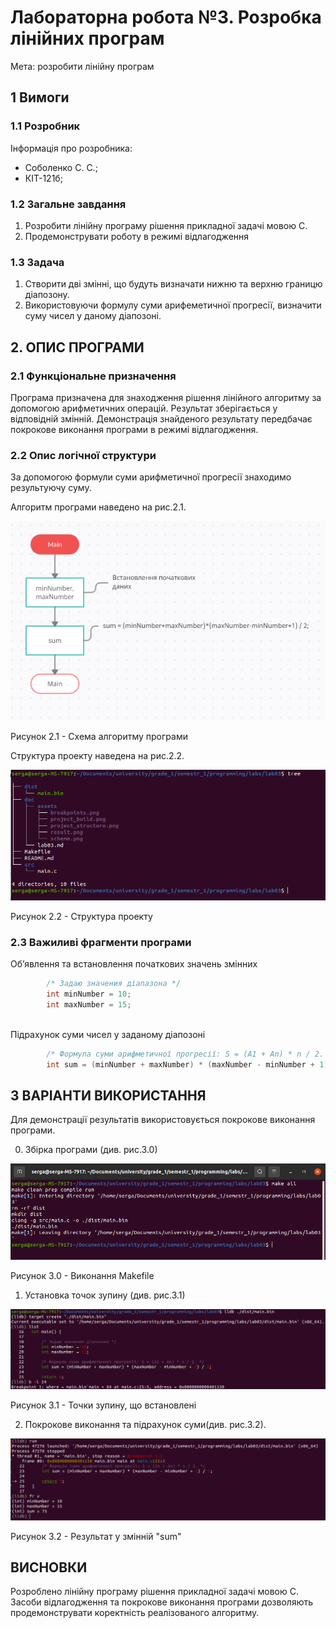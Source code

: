 # Лабораторна робота №3. Розробка лінійних програм
Мета:  розробити лінійну програм

## 1 Вимоги

### 1.1 Розробник
Інформація про розробника: 
- Соболенко С. С.;
- КІТ-121б;

### 1.2 Загальне завдання
1)  Розробити лінійну програму рішення прикладної задачі мовою С.
2) Продемонструвати роботу в режимі відлагодження

### 1.3 Задача
1. Створити дві змінні, що будуть визначати нижню та верхню границю діапозону.
2. Використовуючи формулу суми арифеметичної прогресії, визначити суму чисел у даному діапозоні.

## 2. ОПИС ПРОГРАМИ

### 2.1 Функціональне призначення
Програма призначена для знаходження рішення лінійного алгоритму за допомогою арифметичних операцій. Результат зберігається у відповідній змінній. Демонстрація знайденого результату передбачає покрокове виконання програми в режимі відлагодження.

### 2.2 Опис логічної структури
За допомогою формули суми арифметичної прогресії знаходимо результуючу суму.

Алгоритм програми наведено на рис.2.1.

![](assets/scheme.png)

Рисунок 2.1 - Схема алгоритму програми

Структура проекту наведена на рис.2.2.

![](assets/project_structure.png)

Рисунок 2.2 - Структура проекту

### 2.3 Важиливі фрагменти програми

Обʼявлення та встановлення початкових значень змінних
```c
	    /* Задаю значения діапазона */
	    int minNumber = 10;
	    int maxNumber = 15;
	
```

Підрахунок суми чисел у заданому діапозоні

```c
	    /* Формула суми арифметичної прогресії: S = (A1 + An) * n / 2. */
	    int sum = (minNumber + maxNumber) * (maxNumber - minNumber + 1) / 2;
```

##  3 ВАРІАНТИ ВИКОРИСТАННЯ
Для демонстрації результатів використовується покрокове виконання програми.

0) Збірка програми (див. рис.3.0)

![](assets/project_build.png)

Рисунок 3.0 - Виконання Makefile

1) Установка точок зупину (див. рис.3.1)

![](assets/breakpoints.png)

Рисунок 3.1 - Точки зупину, що встановлені

2) Покрокове виконання та підрахунок суми(див. рис.3.2).

![](assets/result.png)

Рисунок 3.2 - Результат у змінній "sum" 

##  ВИСНОВКИ
Розроблено лінійну програму рішення прикладної задачі мовою С. Засоби відлагодження та покрокове виконання програми дозволяють продемонструвати коректність реалізованого алгоритму.
